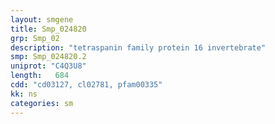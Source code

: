 ```yaml
---
layout: smgene
title: Smp_024820
grp: Smp_02
description: "tetraspanin family protein 16 invertebrate"
smp: Smp_024820.2
uniprot: "C4Q3U8"
length:   684
cdd: "cd03127, cl02781, pfam00335"
kk: ns
categories: sm
---
```


